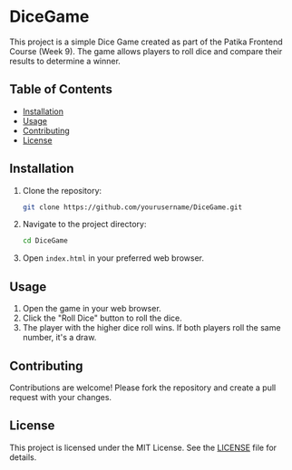 # DiceGame

This project is a simple Dice Game created as part of the Patika Frontend Course (Week 9). The game allows players to roll dice and compare their results to determine a winner.

## Table of Contents
- [Installation](#installation)
- [Usage](#usage)
- [Contributing](#contributing)
- [License](#license)

## Installation

1. Clone the repository:
    ```sh
    git clone https://github.com/yourusername/DiceGame.git
    ```
2. Navigate to the project directory:
    ```sh
    cd DiceGame
    ```
3. Open `index.html` in your preferred web browser.

## Usage

1. Open the game in your web browser.
2. Click the "Roll Dice" button to roll the dice.
3. The player with the higher dice roll wins. If both players roll the same number, it's a draw.

## Contributing

Contributions are welcome! Please fork the repository and create a pull request with your changes.

## License

This project is licensed under the MIT License. See the [LICENSE](LICENSE) file for details.